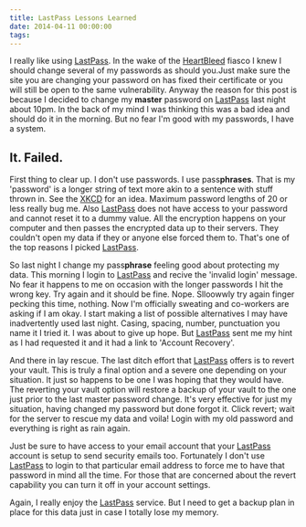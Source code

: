 ```yaml
---
title: LastPass Lessons Learned
date: 2014-04-11 00:00:00
tags:
---
```

I really like using [LastPass][]. In the wake of the [HeartBleed][] fiasco I knew I should change several of my passwords as should you.<!--more-->Just make sure the site you are changing your password on has fixed their certificate or you will still be open to the same vulnerability. Anyway the reason for this post is because I decided to change my **master** password on [LastPass][] last night about 10pm. In the back of my mind I was thinking this was a bad idea and should do it in the morning. But no fear I'm good with my passwords, I have a system.

## It. Failed.

First thing to clear up. I don't use passwords. I use pass**phrases**. That is my 'password' is a longer string of text more akin to a sentence with stuff thrown in. See the [XKCD][] for an idea. Maximum password lengths of 20 or less really bug me. Also [LastPass][] does not have access to your password and cannot reset it to a dummy value. All the encryption happens on your computer and then passes the encrypted data up to their servers. They couldn't open my data if they or anyone else forced them to. That's one of the top reasons I picked [LastPass][].

So last night I change my pass**phrase** feeling good about protecting my data. This morning I login to [LastPass][] and recive the 'invalid login' message. No fear it happens to me on occasion with the longer passwords I hit the wrong key. Try again and it should be fine. Nope. Slloowwly try again finger pecking this time, nothing. Now I'm officially sweating and co-workers are asking if I am okay. I start making a list of possible alternatives I may have inadvertently used last night. Casing, spacing, number, punctuation you name it I tried it. I was about to give up hope. But [LastPass][] sent me my hint as I had requested it and it had a link to 'Account Recovery'.

And there in lay rescue. The last ditch effort that [LastPass][] offers is to revert your vault. This is truly a final option and a severe one depending on your situation. It just so happens to be one I was hoping that they would have. The reverting your vault option will restore a backup of your vault to the one just prior to the last master password change. It's very effective for just my situation, having changed my password but done forgot it. Click revert; wait for the server to rescue my data and voila! Login with my old password and everything is right as rain again.

Just be sure to have access to your email account that your [LastPass][] account is setup to send security emails too. Fortunately I don't use [LastPass][] to login to that particular email address to force me to have that password in mind all the time. For those that are concerned about the revert capability you can turn it off in your account settings.

Again, I really enjoy the [LastPass][] service. But I need to get a backup plan in place for this data just in case I totally lose my memory.

[LastPass]:https://www.lastpass.com
[HeartBleed]:http://heartbleed.com/
[XKCD]:http://xkcd.com/936/
